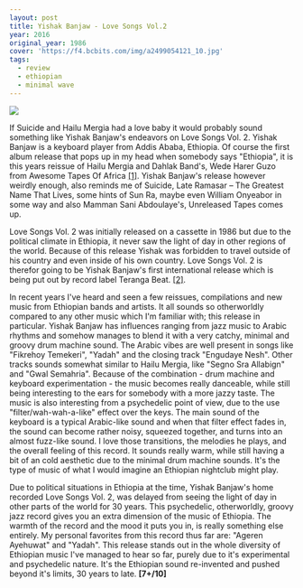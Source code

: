 ```yaml
---
layout: post
title: Yishak Banjaw - Love Songs Vol.2
year: 2016
original_year: 1986
cover: 'https://f4.bcbits.com/img/a2499054121_10.jpg'
tags:
  - review
  - ethiopian
  - minimal wave
---
```


<img class='cover' src="{{ page.cover }}"/>

If Suicide and Hailu Mergia had a love baby it would probably sound
something like Yishak Banjaw's endeavors on Love Songs Vol. 2. Yishak
Banjaw is a keyboard player from Addis Ababa, Ethiopia. Of course the first
album release that pops up in my head when somebody says "Ethiopia", it is this
years reissue of Hailu Mergia and Dahlak Band's, Wede Harer Guzo from
Awesome Tapes Of Africa <a href="https://www.discogs.com/Hailu-Mergia-Dahlak-Band-Wede-Harer-Guzo/release/8662288" target="_blank">[1]</a>. Yishak Banjaw's release however
weirdly enough, also reminds me of Suicide, Late Ramasar – The Greatest
Name That Lives, some hints of Sun Ra, maybe even
William Onyeabor in some way and also Mamman Sani Abdoulaye's, Unreleased Tapes comes up.

Love Songs Vol. 2 was initially released on a cassette in 1986 but due to
the political climate in Ethiopia, it never saw the light of day in other
regions of the world. Because of this release Yishak was forbidden to travel
outside of his country and even inside of his own country. Love Songs Vol. 2
is therefor going to be Yishak Banjaw's first international release which is being put
out by record label Teranga Beat.
<a href="https://terangabeat.bandcamp.com/album/love-songs-vol-2" target="_blank">[2]</a>.

In recent years I've heard and seen a few reissues, compilations
and new music from Ethiopian bands and artists. It all sounds so otherworldly
compared to any other music which I'm familiar with; this release in particular.
Yishak Banjaw has influences ranging from jazz music to Arabic rhythms and somehow
manages to blend it with a very catchy, minimal and groovy drum machine sound.
The Arabic vibes are well present in songs like "Fikrehoy Temekeri", "Yadah" and
the closing track "Engudaye Nesh". Other tracks sounds somewhat similar to
Hailu Mergia, like "Segno Sra Allabign" and "Gwal Semahria". Because of the
combination - drum machine and keyboard experimentation - the music becomes
really danceable, while still being interesting to the ears for somebody with
a more jazzy taste. The music is also interesting from a psychedelic point of
view, due to the use "filter/wah-wah-a-like" effect over the keys.
The main sound of the keyboard is a typical Arabic-like sound and when that filter
effect fades in, the sound can become rather noisy, squeezed together, and turns into an
almost fuzz-like sound. I love those transitions, the melodies he plays,
and the overall feeling of this record. It sounds really warm, while still having a
bit of an cold aesthetic due to the minimal drum machine sounds.
It's the type of music of what I would imagine an Ethiopian nightclub might play.

Due to political situations in Ethiopia at the time, Yishak Banjaw's home recorded
Love Songs Vol. 2, was delayed from seeing the light of day in other parts of the
world for 30 years. This psychedelic, otherworldly, groovy jazz record gives you
an extra dimension of the music of Ethiopia. The warmth of the record and the mood
it puts you in, is really something else entirely. My personal favorites from this
record thus far are: "Ageren Ayehuwat" and "Yadah". This release stands out in the
whole diversity of Ethiopian music I've managed to hear so far, purely due to
it's experimental and psychedelic nature. It's the Ethiopian sound re-invented and
pushed beyond it's limits, 30 years to late. <b>[7+/10]</b>

